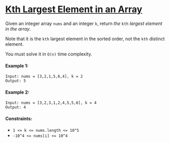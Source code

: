 # [Kth Largest Element in an Array](https://leetcode.com/explore/interview/card/top-interview-questions-medium/110/sorting-and-searching/800/)
Given an integer array `nums` and an integer `k`, return *the* `kth` *largest element in the array*.  
  
Note that it is the `kth` largest element in the sorted order, not the `kth` distinct element.  
  
You must solve it in `O(n)` time complexity.

#### Example 1:
```
Input: nums = [3,2,1,5,6,4], k = 2
Output: 5
```

#### Example 2:
```
Input: nums = [3,2,3,1,2,4,5,5,6], k = 4
Output: 4
```

#### Constraints:
- `1 <= k <= nums.length <= 10^5`
- `-10^4 <= nums[i] <= 10^4`
